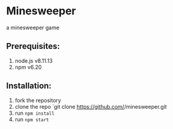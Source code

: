 # Minesweeper
a minesweeper game

## Prerequisites:
1. node.js  v8.11.13
2. npm v6.20

## Installation:
1. fork the repository
2. clone the repo `git clone https://github.com/<username>/minesweeper.git
3. run `npm install`
3. run `npm start`

